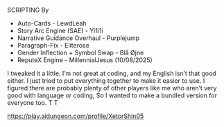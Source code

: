 SCRIPTING By
- Auto-Cards - LewdLeah
- Story Arc Engine (SAE) - Yi1i1i
- Narrative Guidance Overhaul - Purplejump
- Paragraph-Fix - Eliterose
- Gender Inflection + Symbol Swap - Blå Øjne
- ReputeX Engine - MillennialJesus (10/08/2025)

I tweaked it a little. I’m not great at coding, and my English isn’t that good either. 
I just tried to put everything together to make it easier to use. 
I figured there are probably plenty of other players like me who aren’t very good with language or coding, 
So I wanted to make a bundled version for everyone too. T T

https://play.aidungeon.com/profile/XetorShin05
